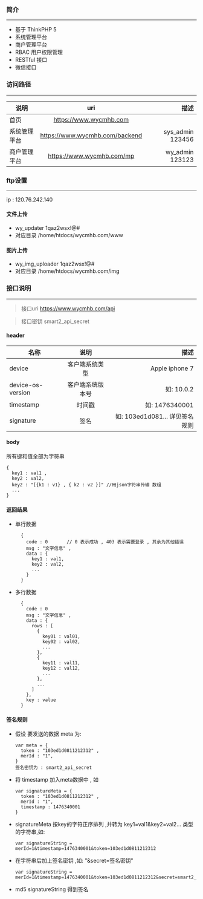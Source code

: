 ### 简介
--------
- 基于 ThinkPHP 5 
- 系统管理平台
- 商户管理平台
- RBAC 用户权限管理
- RESTful 接口
- 微信接口


### 访问路径
--------

| 说明         |  uri                              |  描述               |
| ----------- |:---------------------------------:| -------------------:|
| 首页         | <https://www.wycmhb.com>          |                     |
| 系统管理平台  | <https://www.wycmhb.com/backend>  | sys_admin 123456    |
| 商户管理平台  | <https://www.wycmhb.com/mp>        | wy_admin 123123    |



### ftp设置
---------

ip : 120.76.242.140

#### 文件上传 
  - wy_updater 1qaz2wsx!@#
  - 对应目录 /home/htdocs/wycmhb.com/www

#### 图片上传 
  - wy_img_uploader 1qaz2wsx!@#
  - 对应目录 /home/htdocs/wycmhb.com/img



### 接口说明
--------

> 接口uri 
> <https://www.wycmhb.com/api>

> 接口密钥
> smart2_api_secret

#### header

| 名称                | 说明             |  描述                         |
| ------------------ |:----------------:| ----------------------------:|
| device              | 客户端系统类型    | Apple iphone 7               |
| device-os-version  | 客户端系统版本号   | 如: 10.0.2                    |
| timestamp          | 时间戳           | 如: 1476340001                |
| signature          | 签名             | 如: 103ed1d081... 详见签名规则  |


#### body

所有键和值全部为字符串

    {
      key1 : val1 ,
      key2 : val2,
      key2 : "[{k1 : v1} , { k2 : v2 }]" //用json字符串传输 数组
      ...
    }

#### 返回结果

- 单行数据

        {
          code : 0       // 0 表示成功 , 403 表示需要登录 , 其余为其他错误
          msg : "文字信息" ,
          data : {
            key1 : val1,
            key2 : val2,
            ...
          }
        }
    
- 多行数据

        {
          code : 0 
          msg : "文字信息" ,
          data : {
            rows : [
              {
                key01 : val01,
                key02 : val02,
                ...
              },
              {
                key11 : val11,
                key12 : val12,
                ...
              },
              ...
            ]
          },
          key : value 
        }


#### 签名规则

- 假设 要发送的数据 meta 为: 

      var meta = {
        token : "103ed1d0811212312" ,
        merId : "1",
      }
      签名密钥为 : smart2_api_secret 

- 将 timestamp 加入meta数据中 , 如

      var signatureMeta = {
        token : "103ed1d0811212312" ,
        merId : "1",
        timestamp : 1476340001
      }

- signatureMeta 按key的字符正序排列 ,并转为 key1=val1&key2=val2... 类型的字符串,如:

      var signatureString = merId=1&timestamp=1476340001&token=103ed1d0811212312

- 在字符串后加上签名密钥 ,如: "&secret=签名密钥"

      var signatureString = merId=1&timestamp=1476340001&token=103ed1d0811212312&secret=smart2_api_secret

- md5 signatureString 得到签名



